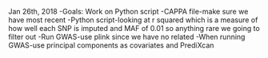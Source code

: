 Jan 26th, 2018
  -Goals: Work on Python script
        -CAPPA file-make sure we have most recent
        -Python script-looking at r squared which is a measure of how well each SNP is imputed and MAF of 0.01 so anything rare we going to filter out
        -Run GWAS-use plink since we have no related
        -When running GWAS-use principal components as covariates and PrediXcan
  
